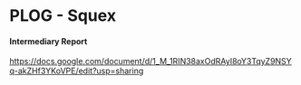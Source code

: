 # PLOG - Squex

#### Intermediary Report
https://docs.google.com/document/d/1_M_1RIN38axOdRAyI8oY3TqyZ9NSYq-akZHf3YKoVPE/edit?usp=sharing
